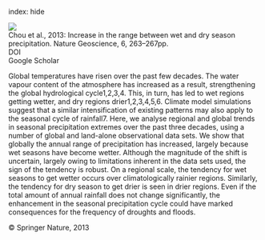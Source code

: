 index: hide

<div class="Citation">
    <div class="Citation-thumb CitationThumb-linked"  data-href="https://doi.org/10.1038/ngeo1744">
      <img src="https://static.claimspace.cloud/climate-study-static/refs/thumbs/14/Chou_et_al_2013-thumb.png" />
    </div>

  <div class="Citation-body">
    <div class="Citation-text">Chou et al., 2013: Increase in the range between wet and dry season precipitation. <span class="Article-journal">Nature Geoscience, </span><span class="Article-volume">6, </span>263–267pp.</div>
    <div class="Citation-links">
      <div class="CitationLink" data-href="https://doi.org/10.1038/ngeo1744">
        <div class="CitationLink-icon CitationLink-Doi"></div>
        <div class="CitationLink-text">DOI</div>
      </div>
      <div class="CitationLink" data-href="https://scholar.google.com/scholar?q=10.1038/ngeo1744">
        <div class="CitationLink-icon CitationLink-Scholar"></div>
        <div class="CitationLink-text">Google Scholar</div>
      </div>
    </div>
  </div>
</div>

Global temperatures have risen over the past few decades. The water vapour content of the atmosphere has increased as a result, strengthening the global hydrological cycle1,2,3,4. This, in turn, has led to wet regions getting wetter, and dry regions drier1,2,3,4,5,6. Climate model simulations suggest that a similar intensification of existing patterns may also apply to the seasonal cycle of rainfall7. Here, we analyse regional and global trends in seasonal precipitation extremes over the past three decades, using a number of global and land-alone observational data sets. We show that globally the annual range of precipitation has increased, largely because wet seasons have become wetter. Although the magnitude of the shift is uncertain, largely owing to limitations inherent in the data sets used, the sign of the tendency is robust. On a regional scale, the tendency for wet seasons to get wetter occurs over climatologically rainier regions. Similarly, the tendency for dry season to get drier is seen in drier regions. Even if the total amount of annual rainfall does not change significantly, the enhancement in the seasonal precipitation cycle could have marked consequences for the frequency of droughts and floods.

<div class="Citation-copy">
&copy; Springer Nature, 2013
</div>